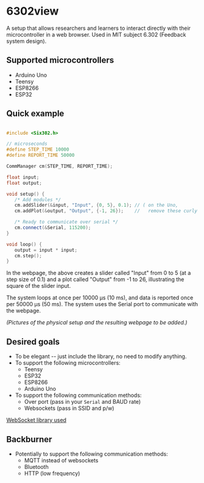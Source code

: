# 6302view

A setup that allows researchers and learners to interact directly with their microcontroller in a web browser. Used in MIT subject 6.302 (Feedback system design).

## Supported microcontrollers

* Arduino Uno
* Teensy
* ESP8266
* ESP32

## Quick example

```cpp

#include <Six302.h>

// microseconds
#define STEP_TIME 10000
#define REPORT_TIME 50000

CommManager cm(STEP_TIME, REPORT_TIME);

float input;
float output;

void setup() {
   /* Add modules */
   cm.addSlider(&input, "Input", {0, 5}, 0.1); // ( on the Uno,
   cm.addPlot(&output, "Output", {-1, 26});    //   remove these curly braces )

   /* Ready to communicate over serial */
   cm.connect(&Serial, 115200);
}

void loop() {
   output = input * input;
   cm.step();
}
```

In the webpage, the above creates a slider called "Input" from 0 to 5 (at a step size of 0.1) and a plot called "Output" from -1 to 26, illustrating the square of the slider input.

The system loops at once per 10000 µs (10 ms), and data is reported once per 50000 µs (50 ms). The system uses the Serial port to communicate with the webpage.

*(Pictures of the physical setup and the resulting webpage to be added.)*

## Desired goals

* To be elegant -- just include the library, no need to modify anything.
* To support the following microcontrollers:
   * Teensy
   * ESP32
   * ESP8266
   * Arduino Uno
* To support the following communication methods:
   * Over port (pass in your `Serial` and BAUD rate)
   * Websockets (pass in SSID and p/w)

[WebSocket library used](https://github.com/Links2004/arduinoWebSockets)

## Backburner

* Potentially to support the following communication methods:
   * MQTT instead of websockets
   * Bluetooth
   * HTTP (low frequency)
